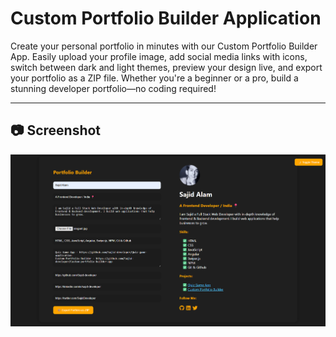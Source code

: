 # Custom Portfolio Builder Application 
Create your personal portfolio in minutes with our Custom Portfolio Builder App. Easily upload your profile image, add social media links with icons, switch between dark and light themes, preview your design live, and export your portfolio as a ZIP file. Whether you're a beginner or a pro, build a stunning developer portfolio—no coding required!

---

## 📷 Screenshot

![Portfolio](images/screenshot.png)
